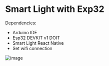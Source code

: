 # Smart Light with Exp32

Dependencies:
- Arduino IDE
- Esp32 DEVKIT v1 DOIT
- Smart Light React Native
- Set wifi connection


![image](https://user-images.githubusercontent.com/58754703/197669149-a5170857-ac73-4446-b4d2-558756bca64c.png)
